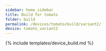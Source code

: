 ```yaml
---
sidebar: home_sidebar
title: Build for tomato
folder: build
permalink: /devices/tomato/build/variant2/
device: tomato_variant2
---
```

{% include templates/device_build.md %}
